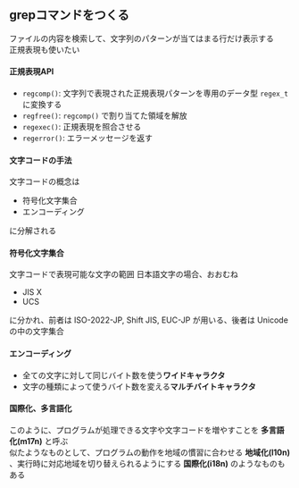 ## grepコマンドをつくる

ファイルの内容を検索して、文字列のパターンが当てはまる行だけ表示する  
正規表現も使いたい

#### 正規表現API

- `regcomp()`: 文字列で表現された正規表現パターンを専用のデータ型 `regex_t` に変換する
- `regfree()`: `regcomp()` で割り当てた領域を解放
- `regexec()`: 正規表現を照合させる
- `regerror()`: エラーメッセージを返す

#### 文字コードの手法

文字コードの概念は

- 符号化文字集合
- エンコーディング

に分解される

#### 符号化文字集合

文字コードで表現可能な文字の範囲
日本語文字の場合、おおむね

- JIS X
- UCS

に分かれ、前者は ISO-2022-JP, Shift JIS, EUC-JP が用いる、後者は Unicode の中の文字集合

#### エンコーディング

- 全ての文字に対して同じバイト数を使う**ワイドキャラクタ**
- 文字の種類によって使うバイト数を変える**マルチバイトキャラクタ**

#### 国際化、多言語化

このように、プログラムが処理できる文字や文字コードを増やすことを **多言語化(m17n)** と呼ぶ  
似たようなものとして、プログラムの動作を地域の慣習に合わせる **地域化(l10n)** 、実行時に対応地域を切り替えられるようにする **国際化(i18n)** のようなものもある